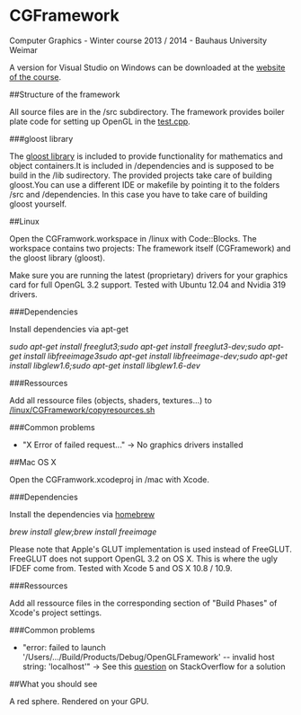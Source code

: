 CGFramework
===========
Computer Graphics - Winter course 2013 / 2014 - Bauhaus University Weimar

A version for Visual Studio on Windows can be downloaded at the [website of the course](http://www.uni-weimar.de/de/medien/professuren/grafische-datenverarbeitung/lehre/computergrafik/). 

##Structure of the framework

All source files are in the /src subdirectory. The framework provides boiler plate code for setting up OpenGL in the [test.cpp](src/test.cpp). 

###gloost library

The [gloost library](http://gloost.sourceforge.net) is included to provide functionality for mathematics and object containers.It is included in /dependencies and is supposed to be build in the /lib sudirectory. The provided projects take care of building gloost.You can use a different IDE or makefile by pointing it to the folders /src and /dependencies. In this case you have to take care of building gloost yourself.

##Linux

Open the CGFramwork.workspace in /linux with Code::Blocks. The workspace contains two projects: The framework itself (CGFramework) and the gloost library (gloost).

Make sure you are running the latest (proprietary) drivers for your graphics card for full OpenGL 3.2 support. Tested with Ubuntu 12.04 and Nvidia 319 drivers.

###Dependencies

Install dependencies via apt-get

*sudo apt-get install freeglut3;sudo apt-get install freeglut3-dev;sudo apt-get install libfreeimage3sudo apt-get install libfreeimage-dev;sudo apt-get install libglew1.6;sudo apt-get install libglew1.6-dev*

###Ressources

Add all ressource files (objects, shaders, textures...) to [/linux/CGFramework/copyresources.sh]( /linux/CGFramework/copyresources.sh)

###Common problems

* "X Error of failed request..." -> No graphics drivers installed

##Mac OS X

Open the CGFramwork.xcodeproj in /mac with Xcode.

###Dependencies

Install the dependencies via [homebrew](http://brew.sh/)

*brew install glew;brew install freeimage*

Please note that Apple's GLUT implementation is used instead of FreeGLUT. FreeGLUT does not support OpenGL 3.2 on OS X. This is where the ugly IFDEF come from. Tested with Xcode 5 and OS X 10.8 / 10.9.

###Ressources

Add all ressource files in the corresponding section of "Build Phases" of Xcode's project settings.

###Common problems

* "error: failed to launch '/Users/.../Build/Products/Debug/OpenGLFramework' -- invalid host string: 'localhost'" -> See this [question]() on StackOverflow for a solution

##What you should see

A red sphere. Rendered on your GPU. 




